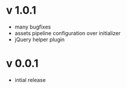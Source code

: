 v 1.0.1
=======

* many bugfixes
* assets pipeline configuration over initializer
* jQuery helper plugin

v 0.0.1
=======

* intial release

